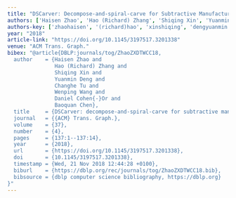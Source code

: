```yaml
---
title: "DSCarver: Decompose-and-spiral-carve for Subtractive Manufacturing"
authors: ['Haisen Zhao', 'Hao (Richard) Zhang', 'Shiqing Xin', 'Yuanmin Deng', 'Changhe Tu', 'Wenping Wang', 'Daniel Cohen-Or', 'Baoquan Chen']
authors-key: ['zhaohaisen', '(richard)hao', 'xinshiqing', 'dengyuanmin', 'tuchanghe', 'wangwenping', 'cohenordaniel', 'chenbaoquan']
year: "2018"
article-link: "https://doi.org/10.1145/3197517.3201338"
venue: "ACM Trans. Graph."
bibex: "@article{DBLP:journals/tog/ZhaoZXDTWCC18,
  author    = {Haisen Zhao and
               Hao (Richard) Zhang and
               Shiqing Xin and
               Yuanmin Deng and
               Changhe Tu and
               Wenping Wang and
               Daniel Cohen{-}Or and
               Baoquan Chen},
  title     = {DSCarver: decompose-and-spiral-carve for subtractive manufacturing},
  journal   = {{ACM} Trans. Graph.},
  volume    = {37},
  number    = {4},
  pages     = {137:1--137:14},
  year      = {2018},
  url       = {https://doi.org/10.1145/3197517.3201338},
  doi       = {10.1145/3197517.3201338},
  timestamp = {Wed, 21 Nov 2018 12:44:28 +0100},
  biburl    = {https://dblp.org/rec/journals/tog/ZhaoZXDTWCC18.bib},
  bibsource = {dblp computer science bibliography, https://dblp.org}
}"
---
```

